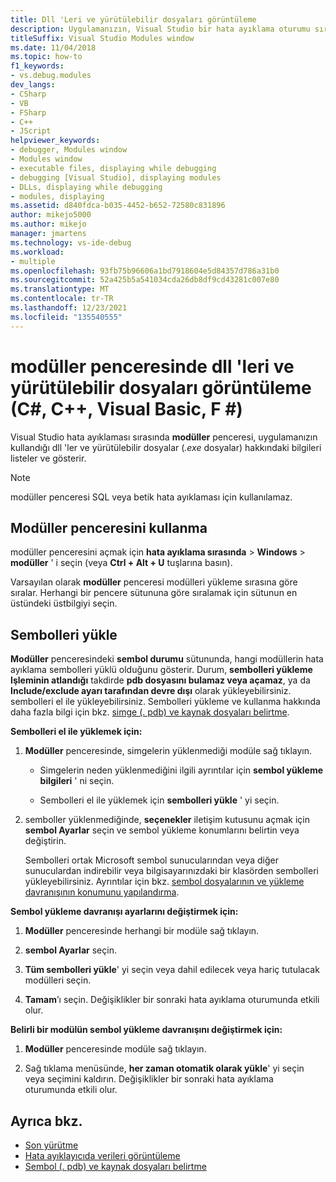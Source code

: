 ```yaml
---
title: Dll 'Leri ve yürütülebilir dosyaları görüntüleme
description: Uygulamanızın, Visual Studio bir hata ayıklama oturumu sırasında modüller penceresinde kullandığı dll 'Leri ve yürütülebilir dosyaları (.exe dosyaları) görüntüleyin.
titleSuffix: Visual Studio Modules window
ms.date: 11/04/2018
ms.topic: how-to
f1_keywords:
- vs.debug.modules
dev_langs:
- CSharp
- VB
- FSharp
- C++
- JScript
helpviewer_keywords:
- debugger, Modules window
- Modules window
- executable files, displaying while debugging
- debugging [Visual Studio], displaying modules
- DLLs, displaying while debugging
- modules, displaying
ms.assetid: d840fdca-b035-4452-b652-72580c831896
author: mikejo5000
ms.author: mikejo
manager: jmartens
ms.technology: vs-ide-debug
ms.workload:
- multiple
ms.openlocfilehash: 93fb75b96606a1bd7918604e5d84357d786a31b0
ms.sourcegitcommit: 52a425b5a541034cda26db8df9cd43281c007e80
ms.translationtype: MT
ms.contentlocale: tr-TR
ms.lasthandoff: 12/23/2021
ms.locfileid: "135540555"
---
```

# <a name="view-dlls-and-executables-in-the-modules-window-c-c-visual-basic-f"></a>modüller penceresinde dll 'leri ve yürütülebilir dosyaları görüntüleme (C#, C++, Visual Basic, F #)

Visual Studio hata ayıklaması sırasında **modüller** penceresi, uygulamanızın kullandığı dll 'ler ve yürütülebilir dosyalar (*.exe* dosyalar) hakkındaki bilgileri listeler ve gösterir.

> [!NOTE]
> modüller penceresi SQL veya betik hata ayıklaması için kullanılamaz.

## <a name="use-the-modules-window"></a>Modüller penceresini kullanma

modüller penceresini açmak için **hata ayıklama sırasında**  >  **Windows**  >  **modüller** ' i seçin (veya **Ctrl + Alt + U** tuşlarına basın).

Varsayılan olarak **modüller** penceresi modülleri yükleme sırasına göre sıralar. Herhangi bir pencere sütununa göre sıralamak için sütunun en üstündeki üstbilgiyi seçin.

## <a name="load-symbols"></a>Sembolleri yükle

**Modüller** penceresindeki **sembol durumu** sütununda, hangi modüllerin hata ayıklama sembolleri yüklü olduğunu gösterir. Durum, **sembolleri yükleme Işleminin atlandığı** takdirde **pdb dosyasını bulamaz veya açamaz**, ya da **Include/exclude ayarı tarafından devre dışı** olarak yükleyebilirsiniz. sembolleri el ile yükleyebilirsiniz. Sembolleri yükleme ve kullanma hakkında daha fazla bilgi için bkz. [simge (. pdb) ve kaynak dosyaları belirtme](../debugger/specify-symbol-dot-pdb-and-source-files-in-the-visual-studio-debugger.md).

**Sembolleri el ile yüklemek için:**

1. **Modüller** penceresinde, simgelerin yüklenmediği modüle sağ tıklayın.

   - Simgelerin neden yüklenmediğini ilgili ayrıntılar için **sembol yükleme bilgileri** ' ni seçin.

   - Sembolleri el ile yüklemek için **sembolleri yükle** ' yi seçin.

1. semboller yüklenmediğinde, **seçenekler** iletişim kutusunu açmak için **sembol Ayarlar** seçin ve sembol yükleme konumlarını belirtin veya değiştirin.

   Sembolleri ortak Microsoft sembol sunucularından veya diğer sunuculardan indirebilir veya bilgisayarınızdaki bir klasörden sembolleri yükleyebilirsiniz. Ayrıntılar için bkz. [sembol dosyalarının ve yükleme davranışının konumunu yapılandırma](../debugger/specify-symbol-dot-pdb-and-source-files-in-the-visual-studio-debugger.md#configure-location-of-symbol-files-and-loading-options).

**Sembol yükleme davranışı ayarlarını değiştirmek için:**

1. **Modüller** penceresinde herhangi bir modüle sağ tıklayın.

1. **sembol Ayarlar** seçin.

1. **Tüm sembolleri yükle**' yi seçin veya dahil edilecek veya hariç tutulacak modülleri seçin.

1. **Tamam**’ı seçin. Değişiklikler bir sonraki hata ayıklama oturumunda etkili olur.

**Belirli bir modülün sembol yükleme davranışını değiştirmek için:**

1. **Modüller** penceresinde modüle sağ tıklayın.

1. Sağ tıklama menüsünde, **her zaman otomatik olarak yükle**' yi seçin veya seçimini kaldırın. Değişiklikler bir sonraki hata ayıklama oturumunda etkili olur.

## <a name="see-also"></a>Ayrıca bkz.
- [Son yürütme](/previous-versions/visualstudio/visual-studio-2010/7z9se2d8(v=vs.100))
- [Hata ayıklayıcıda verileri görüntüleme](../debugger/viewing-data-in-the-debugger.md)
- [Sembol (. pdb) ve kaynak dosyaları belirtme](../debugger/specify-symbol-dot-pdb-and-source-files-in-the-visual-studio-debugger.md)